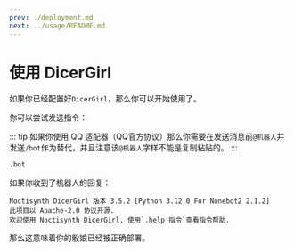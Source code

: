 ```yaml
---
prev: ./deployment.md
next: ../usage/README.md
---
```

# 使用 DicerGirl

如果你已经配置好`DicerGirl`，那么你可以开始使用了。

你可以尝试发送指令：

::: tip
如果你使用 QQ 适配器（QQ官方协议）那么你需要在发送消息前`@机器人`并发送`/bot`作为替代，并且注意该`@机器人`字样不能是复制粘贴的。
:::

```bash
.bot
```

如果你收到了机器人的回复：

```plain-text
Noctisynth DicerGirl 版本 3.5.2 [Python 3.12.0 For Nonebot2 2.1.2]
此项目以 Apache-2.0 协议开源.
欢迎使用 Noctisynth DicerGirl, 使用`.help 指令`查看指令帮助.
```

那么这意味着你的骰娘已经被正确部署。
